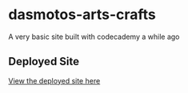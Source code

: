 # dasmotos-arts-crafts
A very basic site built with codecademy a while ago

## Deployed Site 
[View the deployed site here](https://martinswdev.github.io/dasmotos-arts-crafts/)
